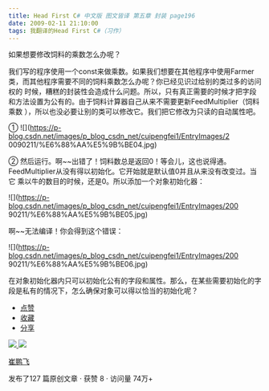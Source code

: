 ```yaml
---
title: Head First C# 中文版 图文皆译 第五章 封装 page196
date: 2009-02-11 21:10:00
tags: 我翻译的Head First C#（习作）
---
```

如果想要修改饲料的乘数怎么办呢？

我们写的程序使用一个const来做乘数。如果我们想要在其他程序中使用Farmer类，而其他程序需要不同的饲料乘数怎么办呢？你已经见识过给别的类过多的访问权的
时候，糟糕的封装性会造成什么问题。所以，只有真正需要的时候才把字段和方法设置为公有的。由于饲料计算器自己从来不需要更新FeedMultiplier（饲料乘数
），所以也没必要让别的类可以修改它。我们把它修改为只读的自动属性吧。

① ![](https://p-blog.csdn.net/images/p_blog_csdn_net/cuipengfei1/EntryImages/2
0090211/%E6%88%AA%E5%9B%BE04.jpg)

②  然后运行。啊~~出错了！饲料数总是返回0！等会儿，这也说得通。FeedMultiplier从没有得以初始化。它开始就是默认值0并且从来没有改变过。当它
乘以牛的数目的时候，还是0。所以添加一个对象初始化器：

![](https://p-blog.csdn.net/images/p_blog_csdn_net/cuipengfei1/EntryImages/200
90211/%E6%88%AA%E5%9B%BE05.jpg)

啊~~无法编译！你会得到这个错误：

![](https://p-blog.csdn.net/images/p_blog_csdn_net/cuipengfei1/EntryImages/200
90211/%E6%88%AA%E5%9B%BE06.jpg)

在对象初始化器内只可以初始化公有的字段和属性。那么，在某些需要初始化的字段是私有的情况下，怎么确保对象可以得以恰当的初始化呢？

  * [ 点赞  ](javascript:;)
  * [ 收藏  ](javascript:;)
  * [ 分享 ](javascript:;)

[ ![](https://profile.csdnimg.cn/5/2/5/3_cuipengfei1)
![](https://g.csdnimg.cn/static/user-reg-year/1x/11.png)
](https://blog.csdn.net/cuipengfei1)

[ 崔鹏飞 ](https://blog.csdn.net/cuipengfei1)

发布了127 篇原创文章  ·  获赞 8  ·  访问量 74万+

